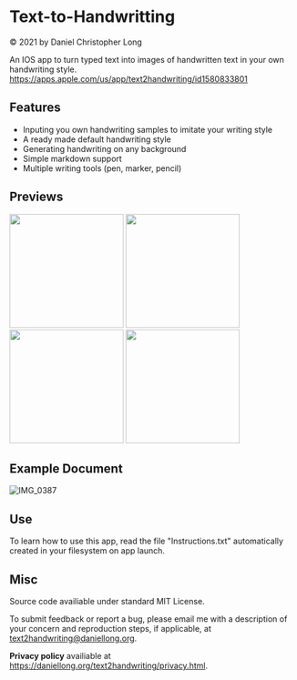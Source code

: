 # Text-to-Handwritting
© 2021 by Daniel Christopher Long

An IOS app to turn typed text into images of handwritten text in your own handwriting style.
https://apps.apple.com/us/app/text2handwriting/id1580833801

## Features
* Inputing you own handwriting samples to imitate your writing style
* A ready made default handwriting style
* Generating handwriting on any background
* Simple markdown support
* Multiple writing tools (pen, marker, pencil)

## Previews
<img src="https://user-images.githubusercontent.com/28445400/129497771-9889f6e1-46d2-4510-94ce-a3f96d1358b6.png" width="200"> <img src="https://user-images.githubusercontent.com/28445400/129497775-84e819c5-bf17-461e-bbf4-db7c31494211.png" width="200"> <img src="https://user-images.githubusercontent.com/28445400/129497790-7f0a5276-fb7e-46b3-bc3d-82a2f4ddd835.png" width="200"> <img src="https://user-images.githubusercontent.com/28445400/129497799-ab84ac14-b346-4a65-813a-8eaabb9c3a22.png" width="200">

## Example Document
![IMG_0387](https://user-images.githubusercontent.com/28445400/129497689-9ecbc66b-01c7-4f76-b240-acc0b3c79dd3.PNG)

## Use
To learn how to use this app, read the file "Instructions.txt" automatically created in your filesystem on app launch.

## Misc
Source code availiable under standard MIT License.

To submit feedback or report a bug, please email me with a description of your concern and reproduction steps, if applicable, at text2handwriting@daniellong.org.

**Privacy policy** availiable at https://daniellong.org/text2handwriting/privacy.html.
